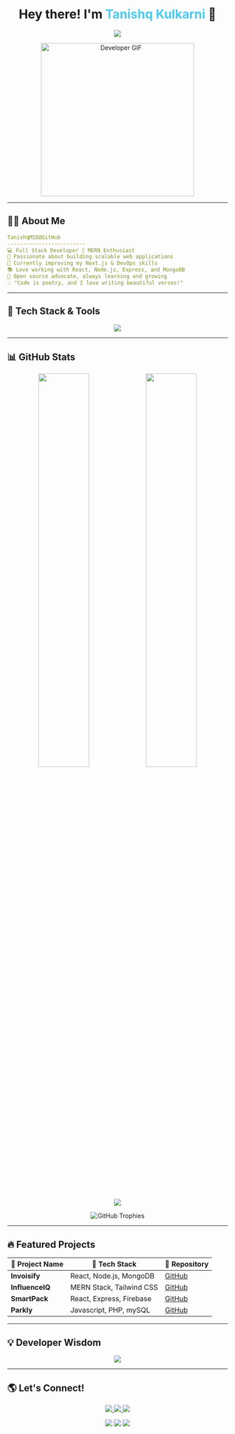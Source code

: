 
<h1 align="center">
  Hey there! I'm <span style="color:#4CC9F0;">Tanishq Kulkarni</span> 👋  
</h1>

<p align="center">
  <a href="https://github.com/DenverCoder1/readme-typing-svg">
    <img src="https://readme-typing-svg.herokuapp.com?color=F72585&lines=MERN+Stack+Developer;Full+Stack+Enthusiast;Building+Cool+Things;Problem+Solver;Open+Source+Lover;Always%20Learning&center=true&width=600&height=50">
  </a>
</p>

<p align="center">
  <img src="https://media.giphy.com/media/RbDKaczqWovIugyJmW/giphy.gif" width="350" alt="Developer GIF">
</p>

---

<!-- About Me -->
## 👨‍💻 About Me  
```yaml
TanishqMSD@GitHub
-------------------------
💻 Full Stack Developer | MERN Enthusiast  
🚀 Passionate about building scalable web applications  
🌱 Currently improving my Next.js & DevOps skills  
📚 Love working with React, Node.js, Express, and MongoDB  
🎯 Open source advocate, always learning and growing  
💡 "Code is poetry, and I love writing beautiful verses!"
```

---

## 🚀 Tech Stack & Tools  

<p align="center">
  <a href="https://skillicons.dev">
    <img src="https://skillicons.dev/icons?i=html,css,js,react,nodejs,express,mongodb,tailwind,bootstrap,php,c,cpp,java,python,firebase,mysql,vercel,aws&perline=8" />
  </a>
</p>

---

## 📊 GitHub Stats  
<p align="center">
  <img src="https://github-readme-stats.vercel.app/api?username=TanishqMSD&show_icons=true&theme=tokyonight&hide_border=true" width="48%" />
  <img src="https://github-readme-streak-stats.herokuapp.com?user=TanishqMSD&theme=tokyonight&hide_border=true" width="48%" />
</p>

<p align="center">
  <img src="https://github-readme-activity-graph.vercel.app/graph?username=TanishqMSD&theme=react-dark&hide_border=true" />
</p>

<p align="center">
  <img src="https://github-profile-trophy.vercel.app/?username=TanishqMSD&theme=dracula&margin-w=15" alt="GitHub Trophies">
</p>

---

## 🔥 Featured Projects  

| 🚀 Project Name | 🌟 Tech Stack | 🔗 Repository |
|---------------|------------|------------|
| **Invoisify** | React, Node.js, MongoDB | [GitHub](https://github.com/TanishqMSD/invoisify) |
| **InfluenceIQ** | MERN Stack, Tailwind CSS | [GitHub](https://github.com/TanishqMSD/influenceiq) |
| **SmartPack** | React, Express, Firebase | [GitHub](https://github.com/TanishqMSD/smartpack) |
| **Parkly** | Javascript, PHP, mySQL | [GitHub](https://github.com/TanishqMSD/parkly) |

---

## 💡 Developer Wisdom  

<p align="center">
  <img src="https://quotes-github-readme.vercel.app/api?type=horizontal&theme=radical">
</p>

---

## 🌎 Let's Connect!  
<p align="center">
  <a href="https://linkedin.com/in/tanishq-kulkarni" target="_blank">
    <img src="https://img.shields.io/badge/LinkedIn-0077B5?style=for-the-badge&logo=linkedin&logoColor=white" />
  </a>
  <a href="mailto:tanishqmsd@gmail.com">
    <img src="https://img.shields.io/badge/Gmail-D14836?style=for-the-badge&logo=gmail&logoColor=white" />
  </a>
  <a href="https://github.com/TanishqMSD">
    <img src="https://img.shields.io/badge/GitHub-181717?style=for-the-badge&logo=github&logoColor=white" />
  </a>
</p>

<p align="center">
  <img src="https://forthebadge.com/images/badges/built-with-love.svg">
  <img src="https://forthebadge.com/images/badges/made-with-javascript.svg">
  <img src="https://forthebadge.com/images/badges/powered-by-coffee.svg">
</p>


